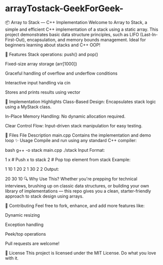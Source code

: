 # arrayTostack-GeekForGeek-

📦 Array to Stack — C++ Implementation
Welcome to Array to Stack, a simple and efficient C++ implementation of a stack using a static array. This project demonstrates basic data structure principles, such as LIFO (Last-In-First-Out), encapsulation, and memory bounds management. Ideal for beginners learning about stacks and C++ OOP!

🚀 Features
Stack operations: push() and pop()

Fixed-size array storage (arr[1000])

Graceful handling of overflow and underflow conditions

Interactive input handling via cin

Stores and prints results using vector<int>

🧠 Implementation Highlights
Class-Based Design: Encapsulates stack logic using a MyStack class.

In-Place Memory Handling: No dynamic allocation required.

Clear Control Flow: Input-driven stack manipulation for easy testing.

📂 Files
File	Description
main.cpp	Contains the implementation and demo loop
✨ Usage
Compile and run using any standard C++ compiler:

bash
g++ -o stack main.cpp
./stack
Input Format:

1 x   # Push x to stack
2     # Pop top element from stack
Example:

1 10
1 20
2
1 30
2
2
Output:

20 30 10
🔍 Why Use This?
Whether you're prepping for technical interviews, brushing up on classic data structures, or building your own library of implementations — this repo gives you a clean, starter-friendly approach to stack design using arrays.

🤝 Contributing
Feel free to fork, enhance, and add more features like:

Dynamic resizing

Exception handling

Peek/top operations

Pull requests are welcome!

📜 License
This project is licensed under the MIT License. Do what you love with it.
